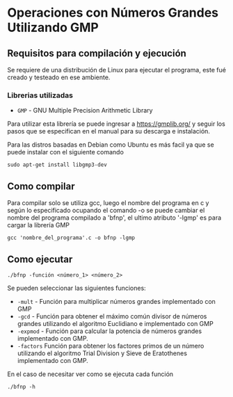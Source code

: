 # **Operaciones con Números Grandes Utilizando GMP**
## Requisitos para compilación y ejecución

Se requiere de una distribución de Linux para ejecutar el programa, este fué creado y testeado en ese ambiente.

### Librerias utilizadas

* `GMP` - GNU Multiple Precision Arithmetic Library

Para utilizar esta librería se puede ingresar a https://gmplib.org/ y seguir los pasos que se especifican en el manual para su descarga e instalación.

Para las distros basadas en Debian como Ubuntu es más facil ya que se puede instalar con el siguiente comando
```
sudo apt-get install libgmp3-dev
```

## Como compilar
Para compilar solo se utiliza gcc, luego el nombre del programa en c y según lo especificado ocupando el comando -o se puede cambiar el nombre del programa compilado a 'bfnp', el ultimo atributo '-lgmp' es para cargar la librería GMP
```
gcc 'nombre_del_programa'.c -o bfnp -lgmp
```
## Como ejecutar
```
./bfnp -función <número_1> <número_2>
```

Se pueden seleccionar las siguientes funciones:

* `-mult` - Función para multiplicar números grandes implementado con GMP
* `-gcd` - Función para obtener el máximo común divisor de números grandes utilizando el algoritmo Euclidiano e implementado con GMP
* `-expmod` - Función para calcular la potencia de números grandes implementado con GMP.
* `-factors` Función para obtener los factores primos de un número utilizando el algoritmo Trial Division y Sieve de Eratothenes implementado con GMP.

En el caso de necesitar ver como se ejecuta cada función

```
./bfnp -h
```
